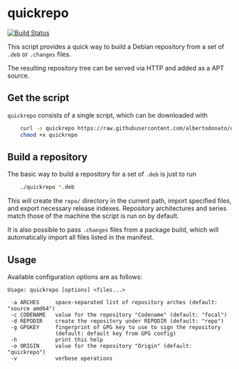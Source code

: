 # quickrepo

[![Build Status](https://travis-ci.com/albertodonato/quickrepo.svg?branch=master)](https://travis-ci.com/albertodonato/quickrepo)

This script provides a quick way to build a Debian repository from a set of `.deb` or `.changes` files.

The resulting repository tree can be served via HTTP and added as a APT source.

## Get the script

`quickrepo` consists of a single script, which can be downloaded with

```bash
    curl -o quickrepo https://raw.githubusercontent.com/albertodonato/quickrepo/master/quickrepo
    chmod +x quickrepo
```

## Build a repository

The basic way to build a repository for a set of `.deb` is just to run

```bash
    ./quickrepo *.deb
```

This will create the `repo/` directory in the current path, import specified files, and export necessary release indexes.
Repository architectures and series match those of the machine the script is run on by default.

It is also possible to pass `.changes` files from a package build, which will automatically import all files listed in the manifest.

## Usage

Available configuration options are as follows:

```
Usage: quickrepo [options] <files...>

 -a ARCHES     space-separated list of repository arches (default: "source amd64")
 -c CODENAME   value for the repository "Codename" (default: "focal")
 -d REPODIR    create the repository under REPODIR (default: "repo")
 -g GPGKEY     fingerprint of GPG key to use to sign the repository
               (default: default key from GPG config)
 -h            print this help
 -o ORIGIN     value for the repository "Origin" (default: "quickrepo")
 -v            verbose operations
```
